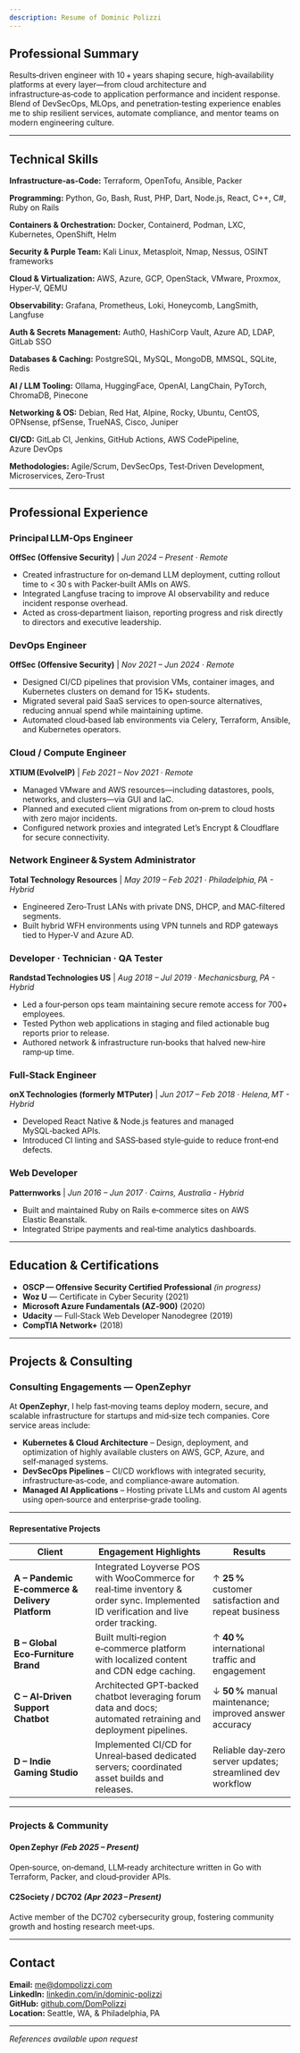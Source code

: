 ```yaml
---
description: Resume of Dominic Polizzi
---
```


## Professional Summary

Results‑driven engineer with 10 + years shaping secure, high‑availability platforms at every layer—from cloud architecture and infrastructure‑as‑code to application performance and incident response. Blend of DevSecOps, MLOps, and penetration‑testing experience enables me to ship resilient services, automate compliance, and mentor teams on modern engineering culture.

---

## Technical Skills

**Infrastructure‑as‑Code:** Terraform, OpenTofu, Ansible, Packer  

**Programming:** Python, Go, Bash, Rust, PHP, Dart, Node.js, React, C++, C#, Ruby on Rails

**Containers & Orchestration:** Docker, Containerd, Podman, LXC, Kubernetes, OpenShift, Helm

**Security & Purple Team:** Kali Linux, Metasploit, Nmap, Nessus, OSINT frameworks  

**Cloud & Virtualization:** AWS, Azure, GCP, OpenStack, VMware, Proxmox, Hyper‑V, QEMU  

**Observability:** Grafana, Prometheus, Loki, Honeycomb, LangSmith, Langfuse  

**Auth & Secrets Management:** Auth0, HashiCorp Vault, Azure AD, LDAP, GitLab SSO  

**Databases & Caching:** PostgreSQL, MySQL, MongoDB, MMSQL, SQLite, Redis  

**AI / LLM Tooling:** Ollama, HuggingFace, OpenAI, LangChain, PyTorch, ChromaDB, Pinecone 

**Networking & OS:** Debian, Red Hat, Alpine, Rocky, Ubuntu, CentOS, OPNsense, pfSense, TrueNAS, Cisco, Juniper  

**CI/CD:** GitLab CI, Jenkins, GitHub Actions, AWS CodePipeline, Azure DevOps  

**Methodologies:** Agile/Scrum, DevSecOps, Test‑Driven Development, Microservices, Zero‑Trust


---

## Professional Experience


### Principal LLM‑Ops Engineer  
**OffSec (Offensive Security)** | *Jun 2024 – Present · Remote*  
- Created infrastructure for on‑demand LLM deployment, cutting rollout time to < 30 s with Packer‑built AMIs on AWS.  
- Integrated Langfuse tracing to improve AI observability and reduce incident response overhead.  
- Acted as cross‑department liaison, reporting progress and risk directly to directors and executive leadership.

### DevOps Engineer  
**OffSec (Offensive Security)** | *Nov 2021 – Jun 2024 · Remote*  
- Designed CI/CD pipelines that provision VMs, container images, and Kubernetes clusters on demand for 15 K+ students.  
- Migrated several paid SaaS services to open‑source alternatives, reducing annual spend while maintaining uptime.  
- Automated cloud‑based lab environments via Celery, Terraform, Ansible, and Kubernetes operators.

### Cloud / Compute Engineer  
**XTIUM (EvolveIP)** | *Feb 2021 – Nov 2021 · Remote*  
- Managed VMware and AWS resources—including datastores, pools, networks, and clusters—via GUI and IaC.  
- Planned and executed client migrations from on‑prem to cloud hosts with zero major incidents.  
- Configured network proxies and integrated Let’s Encrypt & Cloudflare for secure connectivity.

### Network Engineer & System Administrator  
**Total Technology Resources** | *May 2019 – Feb 2021 · Philadelphia, PA - Hybrid*  
- Engineered Zero‑Trust LANs with private DNS, DHCP, and MAC‑filtered segments.  
- Built hybrid WFH environments using VPN tunnels and RDP gateways tied to Hyper‑V and Azure AD.

### Developer · Technician · QA Tester  
**Randstad Technologies US** | *Aug 2018 – Jul 2019 · Mechanicsburg, PA - Hybrid*  
- Led a four‑person ops team maintaining secure remote access for 700+ employees.  
- Tested Python web applications in staging and filed actionable bug reports prior to release.  
- Authored network & infrastructure run‑books that halved new‑hire ramp‑up time.

### Full‑Stack Engineer  
**onX Technologies (formerly MTPuter)** | *Jun 2017 – Feb 2018 · Helena, MT - Hybrid*  
- Developed React Native & Node.js features and managed MySQL‑backed APIs.  
- Introduced CI linting and SASS‑based style‑guide to reduce front‑end defects.

### Web Developer  
**Patternworks** | *Jun 2016 – Jun 2017 · Cairns, Australia - Hybrid*  
- Built and maintained Ruby on Rails e‑commerce sites on AWS Elastic Beanstalk.  
- Integrated Stripe payments and real‑time analytics dashboards.

---

## Education & Certifications

- **OSCP — Offensive Security Certified Professional** *(in progress)*  
- **Woz U** — Certificate in Cyber Security (2021)  
- **Microsoft Azure Fundamentals (AZ‑900)** (2020)  
- **Udacity** — Full‑Stack Web Developer Nanodegree (2019)  
- **CompTIA Network+** (2018)  

---

## Projects & Consulting

### Consulting Engagements — OpenZephyr

At **OpenZephyr**, I help fast‑moving teams deploy modern, secure, and scalable infrastructure for startups and mid‑size tech companies. Core service areas include:

- **Kubernetes & Cloud Architecture** – Design, deployment, and optimization of highly available clusters on AWS, GCP, Azure, and self‑managed systems.  
- **DevSecOps Pipelines** – CI/CD workflows with integrated security, infrastructure‑as‑code, and compliance‑aware automation.  
- **Managed AI Applications** – Hosting private LLMs and custom AI agents using open‑source and enterprise‑grade tooling.  

---

#### Representative Projects

| Client | Engagement Highlights | Results |
|--------|----------------------|---------|
| **A – Pandemic E‑commerce & Delivery Platform** | Integrated Loyverse POS with WooCommerce for real‑time inventory & order sync. Implemented ID verification and live order tracking. | ↑ **25 %** customer satisfaction and repeat business |
| **B – Global Eco‑Furniture Brand** | Built multi‑region e‑commerce platform with localized content and CDN edge caching. | ↑ **40 %** international traffic and engagement |
| **C – AI‑Driven Support Chatbot** | Architected GPT‑backed chatbot leveraging forum data and docs; automated retraining and deployment pipelines. | ↓ **50 %** manual maintenance; improved answer accuracy |
| **D – Indie Gaming Studio** | Implemented CI/CD for Unreal‑based dedicated servers; coordinated asset builds and releases. | Reliable day‑zero server updates; streamlined dev workflow |

---

### Projects & Community

#### Open Zephyr *(Feb 2025 – Present)*  
Open‑source, on‑demand, LLM‑ready architecture written in Go with Terraform, Packer, and cloud‑provider APIs.

#### C2Society / DC702 *(Apr 2023 – Present)*  
Active member of the DC702 cybersecurity group, fostering community growth and hosting research meet‑ups.

---

## Contact

**Email:** [me@dompolizzi.com](mailto:me@dompolizzi.com)  
**LinkedIn:** [linkedin.com/in/dominic-polizzi](https://www.linkedin.com/in/dominic-polizzi)  
**GitHub:** [github.com/DomPolizzi](https://github.com/DomPolizzi)  
**Location:** Seattle, WA, & Philadelphia, PA

---

*References available upon request*
